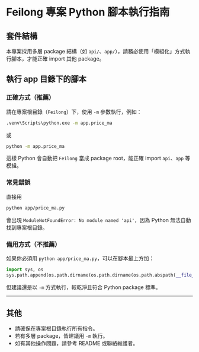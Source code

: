 # Feilong 專案 Python 腳本執行指南

## 套件結構
本專案採用多層 package 結構（如 `api/`、`app/`），請務必使用「模組化」方式執行腳本，才能正確 import 其他 package。

## 執行 app 目錄下的腳本

### 正確方式（推薦）
請在專案根目錄（`Feilong`）下，使用 `-m` 參數執行，例如：

```bash
.venv\Scripts\python.exe -m app.price_ma
```
或
```bash
python -m app.price_ma
```
這樣 Python 會自動把 `Feilong` 當成 package root，能正確 import `api`、`app` 等模組。

### 常見錯誤
直接用
```bash
python app/price_ma.py
```
會出現 `ModuleNotFoundError: No module named 'api'`，因為 Python 無法自動找到專案根目錄。

### 備用方式（不推薦）
如果你必須用 `python app/price_ma.py`，可以在腳本最上方加：
```python
import sys, os
sys.path.append(os.path.dirname(os.path.dirname(os.path.abspath(__file__))))
```
但建議還是以 `-m` 方式執行，較乾淨且符合 Python package 標準。

---

## 其他
- 請確保在專案根目錄執行所有指令。
- 若有多層 package，皆建議用 `-m` 執行。
- 如有其他操作問題，請參考 README 或聯絡維護者。
